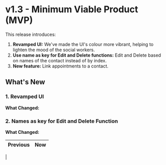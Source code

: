 # v1.3 - Minimum Viable Product (MVP)
This release introduces:
1) **Revamped UI:** We've made the UI's colour more vibrant, helping to
   lighten the mood of the social workers.
2) **Use name as key for Edit and Delete functions:** Edit
   and Delete based on names of the contact instead of by index.
3) **New feature:** Link appointments to a contact.

## What's New

### 1. Revamped UI

**What Changed:**

### 2. Names as key for Edit and Delete Function

**What Changed:** 

| Previous | Now |
|----------|-----|
|